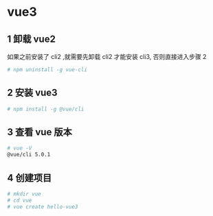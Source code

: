 # vue3

## 1 卸载 vue2

如果之前安装了 cli2 ,就需要先卸载 cli2 才能安装 cli3, 否则直接进入步骤 2

```bash
# npm uninstall -g vue-cli
```

## 2 安装 vue3

```bash
# npm install -g @vue/cli
```

## 3 查看 vue 版本

```bash
# vue -V
@vue/cli 5.0.1
```

## 4 创建项目

```bash
# mkdir vue
# cd vue
# vue create hello-vue3
```
